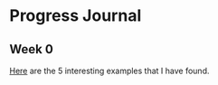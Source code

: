 # Progress Journal

## Week 0

[Here](http://htmlpreview.github.com/?https://github.com/yasemingokdag/fall18-yasemingokdag/blob/master/interesting_examples_yg.html) are the 5 interesting examples that I have found.

